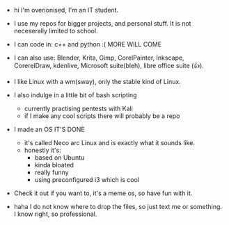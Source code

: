- hi I'm overionised, I'm an IT student.
- I use my repos for bigger projects, and personal stuff. It is not neceserally limited to school.
- I can code in: c++ and python :( MORE WILL COME
- I can also use: Blender, Krita, Gimp, CorelPainter,  Inkscape, CorerelDraw, kdenlive, Microsoft suite(bleh), libre office suite (👍).
- I like Linux with a wm(sway), only the stable kind of Linux.
- I also indulge in a little bit of bash scripting
     - currently practising pentests with Kali
     - if I make any cool scripts there will probably be a repo
- I made an OS IT'S DONE
     - it's called Neco arc Linux and is exactly what it sounds like.
     - honestly it's: 
        - based on Ubuntu
        - kinda bloated
        - really funny
        - using preconfigured i3 which is cool

- Check it out if you want to, it's a meme os, so have fun with it.

- haha I do not know where to drop the files, so just text me or something. I know right, so professional.
